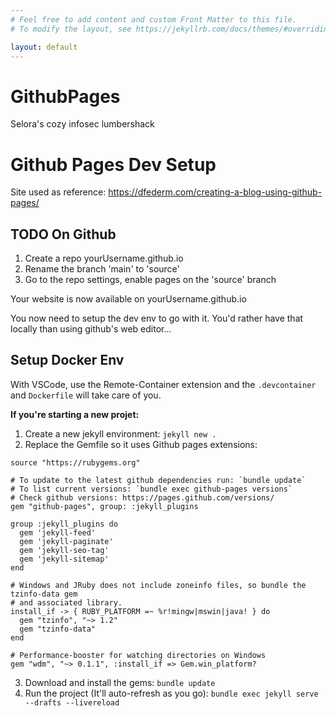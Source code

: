 ```yaml
---
# Feel free to add content and custom Front Matter to this file.
# To modify the layout, see https://jekyllrb.com/docs/themes/#overriding-theme-defaults

layout: default
---
```


# GithubPages
Selora's cozy infosec lumbershack

# Github Pages Dev Setup

Site used as reference: 
https://dfederm.com/creating-a-blog-using-github-pages/

## TODO On Github

1. Create a repo yourUsername.github.io
2. Rename the branch 'main' to 'source'
2. Go to the repo settings, enable pages on the 'source' branch

Your website is now available on yourUsername.github.io

You now need to setup the dev env to go with it. You'd rather have that locally than using github's web editor...

## Setup Docker Env

With VSCode, use the Remote-Container extension and the `.devcontainer` and `Dockerfile` will take care of you.

**If you're starting a new projet:**

1. Create a new jekyll environment: `jekyll new .`
2. Replace the Gemfile so it uses Github pages extensions: 

```
source "https://rubygems.org"

# To update to the latest github dependencies run: `bundle update`
# To list current versions: `bundle exec github-pages versions`
# Check github versions: https://pages.github.com/versions/
gem "github-pages", group: :jekyll_plugins

group :jekyll_plugins do
  gem 'jekyll-feed'
  gem 'jekyll-paginate'
  gem 'jekyll-seo-tag'
  gem 'jekyll-sitemap'
end

# Windows and JRuby does not include zoneinfo files, so bundle the tzinfo-data gem
# and associated library.
install_if -> { RUBY_PLATFORM =~ %r!mingw|mswin|java! } do
  gem "tzinfo", "~> 1.2"
  gem "tzinfo-data"
end

# Performance-booster for watching directories on Windows
gem "wdm", "~> 0.1.1", :install_if => Gem.win_platform?
```

3. Download and install the gems: `bundle update`
4. Run the project (It'll auto-refresh as you go): `bundle exec jekyll serve --drafts --livereload`
